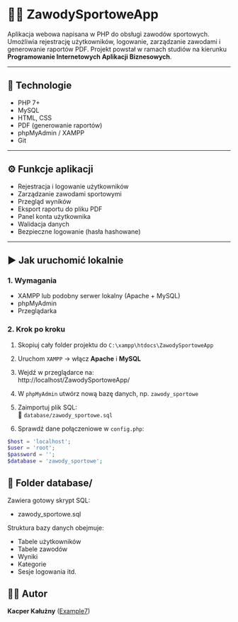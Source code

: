 # 🏃‍♂️ ZawodySportoweApp

Aplikacja webowa napisana w PHP do obsługi zawodów sportowych. Umożliwia rejestrację użytkowników, logowanie, zarządzanie zawodami i generowanie raportów PDF. Projekt powstał w ramach studiów na kierunku **Programowanie Internetowych Aplikacji Biznesowych**.

---

## 🧰 Technologie

- PHP 7+
- MySQL
- HTML, CSS
- PDF (generowanie raportów)
- phpMyAdmin / XAMPP
- Git

---

## ⚙️ Funkcje aplikacji

- Rejestracja i logowanie użytkowników
- Zarządzanie zawodami sportowymi
- Przegląd wyników
- Eksport raportu do pliku PDF
- Panel konta użytkownika
- Walidacja danych
- Bezpieczne logowanie (hasła hashowane)

---

## ▶️ Jak uruchomić lokalnie

### 1. Wymagania

- XAMPP lub podobny serwer lokalny (Apache + MySQL)
- phpMyAdmin
- Przeglądarka

### 2. Krok po kroku

1. Skopiuj cały folder projektu do `C:\xampp\htdocs\ZawodySportoweApp`
2. Uruchom `XAMPP` → włącz **Apache** i **MySQL**
3. Wejdź w przeglądarce na:  
http://localhost/ZawodySportoweApp/

5. W `phpMyAdmin` utwórz nową bazę danych, np. `zawody_sportowe`
6. Zaimportuj plik SQL:  
📁 `database/zawody_sportowe.sql`
7. Sprawdź dane połączeniowe w `config.php`:

```php
$host = 'localhost';
$user = 'root';
$password = '';
$database = 'zawody_sportowe';
```

## 💾 Folder database/

Zawiera gotowy skrypt SQL:
- zawody_sportowe.sql

Struktura bazy danych obejmuje:
- Tabele użytkowników
- Tabele zawodów
- Wyniki
- Kategorie
- Sesje logowania itd.

## 👨‍💻 Autor
**Kacper Kałużny** ([Example7](https://github.com/Example7))
